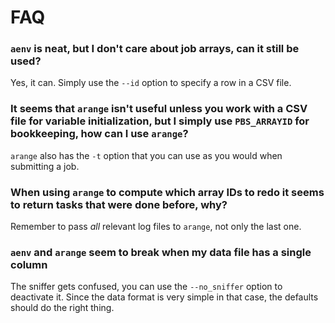 # FAQ
### `aenv` is neat, but I don't care about job arrays, can it still be used?
Yes, it can.  Simply use the `--id` option to specify a row in a CSV
file.

### It seems that `arange` isn't useful unless you work with a CSV file for variable initialization, but I simply use `PBS_ARRAYID` for bookkeeping, how can I use `arange`?
`arange` also has the `-t` option that you can use as you would when
submitting a job.

### When using `arange` to compute which array IDs to redo it seems to return tasks that were done before, why?
Remember to pass *all* relevant log files to `arange`, not only the
last one.

### `aenv` and `arange` seem to break when my data file has a single column
The sniffer gets confused, you can use the `--no_sniffer` option to
deactivate it.  Since the data format is very simple in that case, the
defaults should do the right thing.
